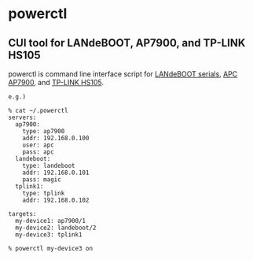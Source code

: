 powerctl
========

CUI tool for LANdeBOOT, AP7900, and TP-LINK HS105
---------------------------------

powerctl is command line interface script for <a href="http://www.meikyo.co.jp/products/5lc.html">LANdeBOOT serials</a>,
<a href="http://www.apc.com/resource/include/techspec_index.cfm?base_sku=AP7900&ISOCountryCode=en">APC AP7900</a>, and
<a href="https://www.tp-link.com/jp/home-networking/smart-plug/hs105/">TP-LINK HS105</a>.

	e.g.)
	
	% cat ~/.powerctl
	servers:
	  ap7900:
	    type: ap7900
	    addr: 192.168.0.100
	    user: apc
	    pass: apc
	  landeboot:
	    type: landeboot
	    addr: 192.168.0.101
	    pass: magic
	  tplink1:
	    type: tplink
	    addr: 192.168.0.102
	
	targets:
	  my-device1: ap7900/1
	  my-device2: landeboot/2
	  my-device3: tplink1
	
	% powerctl my-device3 on
